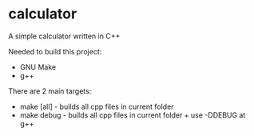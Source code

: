 # calculator
A simple calculator written in C++

Needed to build this project:
- GNU Make
- g++

There are 2 main targets:
- make [all]	- builds all cpp files in current folder
- make debug	- builds all cpp files in current folder + use -DDEBUG at g++
